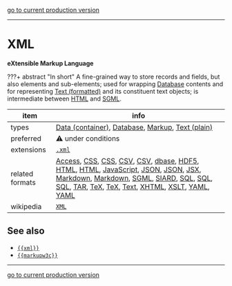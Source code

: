 [go to current production version]({{preferredFormats}})

---



# XML

**eXtensible Markup Language**

???+ abstract "In short"
    A fine-grained way to store records and fields, but also elements and sub-elements; used for wrapping [Database](../dataTypes/database.md) contents and for representing [Text (formatted)](../dataTypes/textFormatted.md) and its constituent text objects;  is intermediate between [HTML](../fileFormats/html.md) and [SGML](../fileFormats/sgml.md). 

item | info
--- | ---
types | [Data (container)](../dataTypes/dataContainer.md), [Database](../dataTypes/database.md), [Markup](../dataTypes/markup.md), [Text (plain)](../dataTypes/textPlain.md)
preferred | ⚠️ under conditions
extensions | [`.xml`](../extensions/xml.md)
related formats | [Access](../fileFormats/access.md), [CSS](../fileFormats/css.md), [CSS](../fileFormats/css.md), [CSV](../fileFormats/csv.md), [CSV](../fileFormats/csv.md), [dbase](../fileFormats/dbase.md), [HDF5](../fileFormats/hdf5.md), [HTML](../fileFormats/html.md), [HTML](../fileFormats/html.md), [JavaScript](../fileFormats/javascript.md), [JSON](../fileFormats/json.md), [JSON](../fileFormats/json.md), [JSX](../fileFormats/jsx.md), [Markdown](../fileFormats/markdown.md), [Markdown](../fileFormats/markdown.md), [SGML](../fileFormats/sgml.md), [SIARD](../fileFormats/siard.md), [SQL](../fileFormats/sql.md), [SQL](../fileFormats/sql.md), [SQL](../fileFormats/sql.md), [TAR](../fileFormats/tar.md), [TeX](../fileFormats/tex.md), [TeX](../fileFormats/tex.md), [Text](../fileFormats/text.md), [XHTML](../fileFormats/xhtml.md), [XSLT](../fileFormats/xslt.md), [YAML](../fileFormats/yaml.md), [YAML](../fileFormats/yaml.md)
wikipedia | [`XML`]({{wikipedia}}/XML)



## See also
*   [`{{xml}}`]({{xml}})
*   [`{{markupw3c}}`]({{markupw3c}})




---

[go to current production version]({{preferredFormats}})

